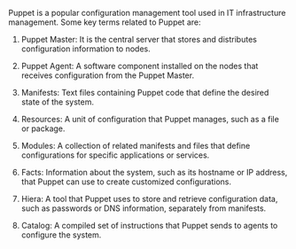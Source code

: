 Puppet is a popular configuration management tool used in IT infrastructure management. Some key terms related to Puppet are:

1. Puppet Master: It is the central server that stores and distributes configuration information to nodes.

2. Puppet Agent: A software component installed on the nodes that receives configuration from the Puppet Master.

3. Manifests: Text files containing Puppet code that define the desired state of the system.

4. Resources: A unit of configuration that Puppet manages, such as a file or package.

5. Modules: A collection of related manifests and files that define configurations for specific applications or services.

6. Facts: Information about the system, such as its hostname or IP address, that Puppet can use to create customized configurations.

7. Hiera: A tool that Puppet uses to store and retrieve configuration data, such as passwords or DNS information, separately from manifests.

8. Catalog: A compiled set of instructions that Puppet sends to agents to configure the system.

